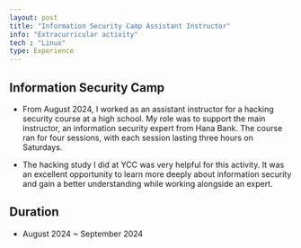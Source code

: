 ```yaml
---
layout: post
title: "Information Security Camp Assistant Instructor"
info: "Extracurricular activity"
tech : "Linux"
type: Experience
---
```


## Information Security Camp
* From August 2024, I worked as an assistant instructor for a hacking security course at a high school. My role was to support the main instructor, an information security expert from Hana Bank. The course ran for four sessions, with each session lasting three hours on Saturdays.

* The hacking study I did at YCC was very helpful for this activity. It was an excellent opportunity to learn more deeply about information security and gain a better understanding while working alongside an expert.

## Duration
* August 2024 ~ September 2024
